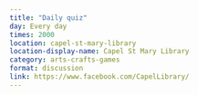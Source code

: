 ```yaml
---
title: "Daily quiz"
day: Every day
times: 2000
location: capel-st-mary-library
location-display-name: Capel St Mary Library
category: arts-crafts-games
format: discussion
link: https://www.facebook.com/CapelLibrary/
---
```


